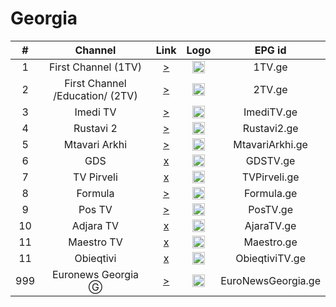 <h1>Georgia</h1>

| #   | Channel        | Link  | Logo | EPG id |
|:---:|:--------------:|:-----:|:----:|:------:|
| 1   | First Channel (1TV)  | [>](https://tv.cdn.xsg.ge/gpb-1tv/index.m3u8) | <img height="20" src="https://upload.wikimedia.org/wikipedia/commons/thumb/0/0d/Pirveli_Arkhi_Logo_2022.svg/512px-Pirveli_Arkhi_Logo_2022.svg.png"/> | 1TV.ge |
| 2   | First Channel /Education/ (2TV)  | [>](https://tv.cdn.xsg.ge/gpb-2tv/index.m3u8) | <img height="20" src="https://upload.wikimedia.org/wikipedia/ka/c/c9/2_Tv_Logo.jpg"/> | 2TV.ge |
| 3   | Imedi TV | [>](https://tv.cdn.xsg.ge/imedihd/index.m3u8) | <img height="20" src="https://upload.wikimedia.org/wikipedia/commons/2/2a/Imlogo_2020.png"/> | ImediTV.ge |
| 4   | Rustavi 2 | [>](https://sktv-forwarders.7m.pl/get.php?x=Rustavi2) | <img height="20" src="https://upload.wikimedia.org/wikipedia/commons/f/f8/Rustavi_2_logo.png"/> | Rustavi2.ge |
| 5   | Mtavari Arkhi | [>](https://bozztv.com/36bay2/mtavariarxi/playlist.m3u8) | <img height="20" src="https://i.imgur.com/tLtGnJW.png"/> | MtavariArkhi.ge |
| 6   | GDS | [x]() | <img height="20" src="https://i.imgur.com/gv61tFf.png"/> | GDSTV.ge |
| 7   | TV Pirveli | [x]() | <img height="20" src="https://i.imgur.com/cGHsM1x.png"/> | TVPirveli.ge |
| 8   | Formula | [>](https://c4635.cdn.xsg.ge/c4635/TVFormula/index.m3u8) | <img height="20" src="https://i.imgur.com/fsqBn8G.png"/> | Formula.ge |
| 9   | Pos TV | [>](https://live.postv.media/stream/index.m3u8) | <img height="20" src="https://i.imgur.com/UOiXFEW.png"/> | PosTV.ge |
| 10   | Adjara TV | [x]() | <img height="20" src="https://i.imgur.com/UOiXFEW.png"/> | AjaraTV.ge |
| 11   | Maestro TV | [x]() | <img height="20" src="https://upload.wikimedia.org/wikipedia/commons/d/d5/Maestro_tv.png"/> | Maestro.ge |
| 11   | Obieqtivi | [x]() | <img height="20" src="https://i.imgur.com/Kqc8H8X.png"/> | ObieqtiviTV.ge |
| 999  | Euronews Georgia Ⓖ | [>](https://live2.tvg.ge/eng/EURONEWSGEORGIA/playlist.m3u8) | <img height="20" src="https://i.imgur.com/VNJ4soR.png"/> | EuroNewsGeorgia.ge |
